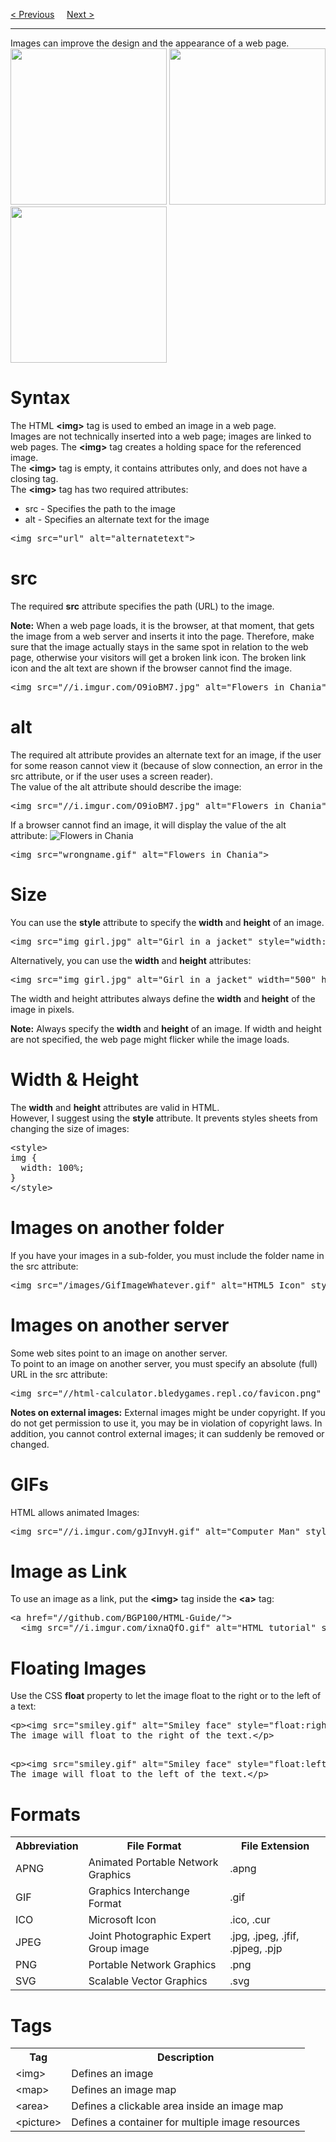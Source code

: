 <a href="/HTML/Links/Bookmarks.md">&lt; Previous</a>
&nbsp;&nbsp;&nbsp;
<a href="/HTML/Images/Maps.md">Next &gt;</a>
<hr>
Images can improve the design and the appearance of a web page.
<br>
<img src="https://i.imgur.com/Dye2ssc.jpg" height="250px">
<img src="https://i.imgur.com/rUdy1Or.jpg" height="250px">
<img src="https://i.imgur.com/O9ioBM7.jpg" height="250px">
<h1>Syntax</h1>
The HTML <b>&lt;img&gt;</b> tag is used to embed an image in a web page.
<br>
Images are not technically inserted into a web page; images are linked to web pages. The <b>&lt;img&gt;</b> tag creates a holding space for the referenced image.
<br>
The <b>&lt;img&gt;</b> tag is empty, it contains attributes only, and does not have a closing tag.
<br>
The <b>&lt;img&gt;</b> tag has two required attributes:
<ul>
  <li>src - Specifies the path to the image</li>
  <li>alt - Specifies an alternate text for the image</li>
</ul>
<pre>&lt;img src="url" alt="alternatetext"&gt;</pre>
<h1>src</h1>
The required <b>src</b> attribute specifies the path (URL) to the image.
<p></p>
<b>Note:</b> When a web page loads, it is the browser, at that moment, that gets the image from a web server and inserts it into the page. Therefore, make sure that the image actually stays in the same spot in relation to the web page, otherwise your visitors will get a broken link icon. The broken link icon and the alt text are shown if the browser cannot find the image.
<pre>&lt;img src="//i.imgur.com/O9ioBM7.jpg" alt="Flowers in Chania"&gt;</pre>
<h1>alt</h1>
The required alt attribute provides an alternate text for an image, if the user for some reason cannot view it (because of slow connection, an error in the src attribute, or if the user uses a screen reader).
<br>
The value of the alt attribute should describe the image:
<pre>&lt;img src="//i.imgur.com/O9ioBM7.jpg" alt="Flowers in Chania"&gt;</pre>
If a browser cannot find an image, it will display the value of the alt attribute:
<img src="wrongname.gif" alt="Flowers in Chania">
<pre>&lt;img src="wrongname.gif" alt="Flowers in Chania"&gt;</pre>
<h1>Size</h1>
You can use the <b>style</b> attribute to specify the <b>width</b> and <b>height</b> of an image.
<pre>&lt;img src="img_girl.jpg" alt="Girl in a jacket" style="width:500px;height:600px;"&gt;</pre>
Alternatively, you can use the <b>width</b> and <b>height</b> attributes:
<pre>&lt;img src="img_girl.jpg" alt="Girl in a jacket" width="500" height="600"&gt;</pre>
The width and height attributes always define the <b>width</b> and <b>height</b> of the image in pixels.
<p></p>
<b>Note:</b> Always specify the <b>width</b> and <b>height</b> of an image. If width and height are not specified, the web page might flicker while the image loads.
<h1>Width & Height</h1>
The <b>width</b> and <b>height</b> attributes are valid in HTML.
<br>
However, I suggest using the <b>style</b> attribute. It prevents styles sheets from changing the size of images:
<pre>
&lt;style&gt;
img {
  width: 100%;
}
&lt;/style&gt;
</pre>
<h1>Images on another folder</h1>
If you have your images in a sub-folder, you must include the folder name in the src attribute:
<pre>&lt;img src="/images/GifImageWhatever.gif" alt="HTML5 Icon" style="width:128px;height:128px;"&gt;</pre>
<h1>Images on another server</h1>
Some web sites point to an image on another server.
<br>
To point to an image on another server, you must specify an absolute (full) URL in the src attribute:
<pre>&lt;img src="//html-calculator.bledygames.repl.co/favicon.png" alt="BGP100's Profile Photo"&gt;</pre>
<b>Notes on external images:</b> External images might be under copyright. If you do not get permission to use it, you may be in violation of copyright laws. In addition, you cannot control external images; it can suddenly be removed or changed.
<h1>GIFs</h1>
HTML allows animated Images:
<pre>&lt;img src="//i.imgur.com/gJInvyH.gif" alt="Computer Man" style="width:48px;height:48px;"&gt;</pre>
<h1>Image as Link</h1>
To use an image as a link, put the <b>&lt;img&gt;</b> tag inside the <b>&lt;a&gt;</b> tag:
<pre>
&lt;a href="//github.com/BGP100/HTML-Guide/"&gt;
  &lt;img src="//i.imgur.com/ixnaQfO.gif" alt="HTML tutorial" style="width:42px;height:42px;"&gt;&lt;/a&gt;
</pre>
<h1>Floating Images</h1>
Use the CSS <b>float</b> property to let the image float to the right or to the left of a text:
<pre>
&lt;p&gt;&lt;img src="smiley.gif" alt="Smiley face" style="float:right;width:42px;height:42px;"&gt;
The image will float to the right of the text.&lt;/p&gt;
<p></p>
&lt;p&gt;&lt;img src="smiley.gif" alt="Smiley face" style="float:left;width:42px;height:42px;"&gt;
The image will float to the left of the text.&lt;/p&gt;
</pre>
<h1>Formats</h1>
<table class="ws-table-all notranslate">
  <tr>
    <th>Abbreviation</th>
    <th>File Format</th>
    <th>File Extension</th>
  </tr>
  <tr>
    <td>APNG</td>
    <td>Animated Portable Network Graphics</td>
    <td>.apng</td>
  </tr>
  <tr>
    <td>GIF</td>
    <td>Graphics Interchange Format</td>
    <td>.gif</td>
  </tr>
  <tr>
    <td>ICO</td>
    <td>Microsoft Icon</td>
    <td>.ico, .cur </td>
  </tr>
  <tr>
    <td>JPEG</td>
    <td>Joint Photographic Expert Group image</td>
    <td>.jpg, .jpeg, .jfif, .pjpeg, .pjp</td>
  </tr>
  <tr>
    <td>PNG</td>
    <td>Portable Network Graphics</td>
    <td>.png</td>
  </tr>
  <tr>
    <td>SVG</td>
    <td>Scalable Vector Graphics</td>
    <td>.svg</td>
  </tr>
</table>
<h1>Tags</h1>
<table class="ws-table-all notranslate">
  <tr>
    <th>Tag</th>
    <th>Description</th>
  </tr>
  <tr>
    <td>&lt;img&gt;</td>
    <td>Defines an image</td>
  </tr>
  <tr>
    <td>&lt;map&gt;</td>
    <td>Defines an image map</td>
  </tr>
  <tr>
    <td>&lt;area&gt;</td>
    <td>Defines a clickable area inside an image map</td>
  </tr>
  <tr>
    <td>&lt;picture&gt;</td>
    <td>Defines a container for multiple image resources</td>
  </tr>
</table>
